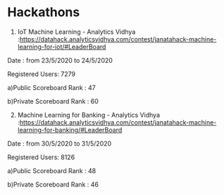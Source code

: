 # Hackathons

1) IoT Machine Learning - Analytics Vidhya :https://datahack.analyticsvidhya.com/contest/janatahack-machine-learning-for-iot/#LeaderBoard

Date :  from 23/5/2020 to 24/5/2020

Registered Users: 7279

a)Public Scoreboard Rank : 47

b)Private Scoreboard Rank : 60

2)  Machine Learning for Banking - Analytics Vidhya :https://datahack.analyticsvidhya.com/contest/janatahack-machine-learning-for-banking/#LeaderBoard

Date :  from 30/5/2020 to 31/5/2020

Registered Users: 8126

a)Public Scoreboard Rank : 48

b)Private Scoreboard Rank : 46


